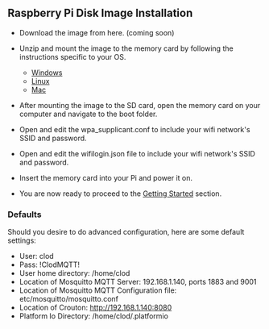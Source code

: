 Raspberry Pi Disk Image Installation
------------------------------------

* Download the image from here. (coming soon)

* Unzip and mount the image to the memory card by following the instructions specific to your OS.
  * [Windows](https://www.raspberrypi.org/documentation/installation/installing-images/windows.md)
  * [Linux](https://www.raspberrypi.org/documentation/installation/installing-images/linux.md)
  * [Mac](https://www.raspberrypi.org/documentation/installation/installing-images/mac.md)

* After mounting the image to the SD card, open the memory card on your computer and navigate to the boot folder.

* Open and edit the wpa_supplicant.conf to include your wifi network's SSID and password.

* Open and edit the wifilogin.json file to include your wifi network's SSID and password.

* Insert the memory card into your Pi and power it on.

* You are now ready to proceed to the [Getting Started](https://github.com/jakeloggins/Clod#getting-started) section. 

### Defaults

Should you desire to do advanced configuration, here are some default settings:

* User: clod
* Pass: !ClodMQTT!
* User home directory: /home/clod
* Location of Mosquitto MQTT Server: 192.168.1.140, ports 1883 and 9001
* Location of Mosquitto MQTT Configuration file: etc/mosquitto/mosquitto.conf
* Location of Crouton: http://192.168.1.140:8080
* Platform Io Directory: /home/clod/.platformio
